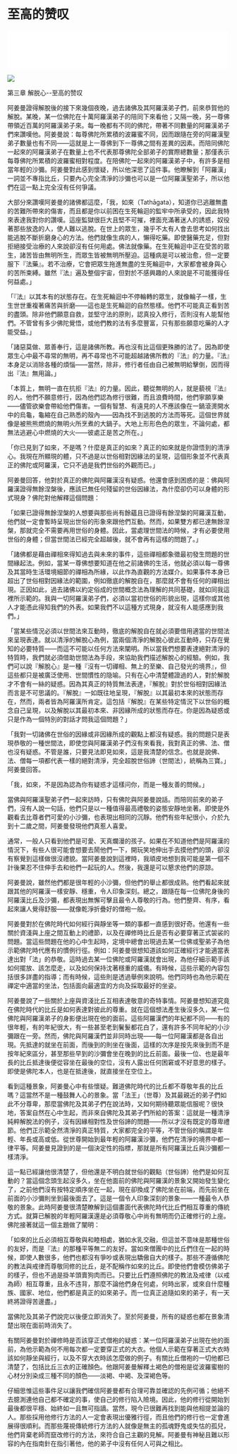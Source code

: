# 至高的赞叹

<iframe frameborder="0" marginwidth="0" marginheight="0" width=500 height=86 src="./mp3/19-0.mp3"></iframe>

![](./img/19-0.webp)

第三章 解脱心--至高的赞叹

阿姜曼證得解脫後的接下來幾個夜晚，過去諸佛及其阿羅漢弟子們，前來恭賀他的解脫。某晚，某一位佛陀在十萬阿羅漢弟子的陪同下來看他；又隔一晚，另一尊佛帶領近百萬的阿羅漢弟子來。每一晚都有不同的佛陀，帶著不同數量的阿羅漢弟子們來讚嘆他。阿姜曼說：每尊佛陀所累積的波羅蜜不同，因而跟隨在旁的阿羅漢聖弟子數量也有不同——這就是上一尊佛到下一尊佛之間有差異的因素。而陪同佛陀一起來的阿羅漢弟子在數量上也不代表那尊佛陀全部弟子的實際總數量；那僅表示每尊佛陀所累積的波羅蜜相對程度。在陪佛陀一起來的阿羅漢弟子中，有許多是相當年輕的沙彌。阿姜曼對此感到懷疑，所以他深思了這件事。他瞭解到「阿羅漢」一詞並不專指比丘，只要內心完全清淨的沙彌也可以是一位阿羅漢聖弟子，所以他們在這一點上完全沒有任何爭議。

大部分來讚嘆阿姜曼的諸佛都這麼，「我，如來（Tathāgata），知道你已逃離無盡的苦難所帶來的傷害，而且都是你以前困在生死輪迴的監牢中所承受的，因此我特來表達我對你的讚嘆。這座監獄很巨大且堅不可摧，裡面充滿著迷人的誘惑，奴役著那些放逸的人，使人難以逃脫。在世上的眾生，幾乎不太有人會去思考如何找出能逃脫不斷折磨身心的方法。他們就像生病的人，懶得吃藥。即使醫藥充足，但對拒絕接受治療的人來說卻沒有任何用處。佛法就像藥。在生死輪迴中正在受苦的眾生，諸苦皆由無明所生，而眾生皆被無明所壓迫。這種病是可以被治愈，但一定要服下『法藥』。若不治療，它會把眾生拖進無盡的生死輪迴中，大家都會被身與心的苦所束縛。雖然『法』遍及整個宇宙，但對於不感興趣的人來說是不可能獲得任何益處。」

「『法』以其本有的狀態存在。在生死輪迴中不停輪轉的眾生，就像輪子一樣，生生世世重複著痛苦與折磨——這也是生死輪迴的自然態樣。他們不可能真正看到苦的盡頭。除非他們願意自救，並堅守法的原則，認真投入修行，否則沒有人能幫他們。不管曾有多少佛陀覺悟，或他們教的法有多麼豐富，只有那些願意吃藥的人才能受益。」

「諸惡莫做、眾善奉行，這是諸佛所教。再也沒有比這個更殊勝的法了。因為即使眾生心中最不尋常的無明，再不尋常也不可能超越諸佛所教的『法』的力量。『法』本身足以消除各種的煩惱——當然，除非，修行者任由自己被無明給擊倒，因而得出『法』無用論。」

「本質上，無明一直在抗拒『法』的力量。因此，聽從無明的人，就是藐視『法』的人。他們不願意修行，因為他們認為修行很難，而且浪費時間，他們寧願享樂——儘管欲樂會帶給他們傷害。一個有智慧、有遠見的人不應該像在一鍋滾燙開水中的烏龜，龜縮在自己熟悉的殼內——因為找不到逃脫的方法而等死。這個世界就像是被熊熊燃燒的無明火所烹煮的大鍋子。大地上形形色色的眾生，不論何處，都無法逃避心中燃燒的大火——彼處正是苦之所在。」

「你已見到了如來，不是嗎？什麼是真正的如來？真正的如來就是你證悟到的清淨心。我現在所顯現的體，只不過是以世俗相對因緣法的呈現，這個形象並不代表真正的佛陀或阿羅漢，它只不過是我們世俗的外觀而已。」

阿姜曼回答，他對於真正的佛陀與阿羅漢沒有疑惑。他還會感到困惑的是：佛與阿羅漢證得無餘涅槃後，應該已無任何殘留的世俗因緣法，為什麼卻仍可以身體的形式現身？佛陀對他解釋這個問題：

「如果已證得無餘涅槃的人想要與那些尚有餘蘊且已證得有餘涅槃的阿羅漢互動，他們就一定會暫時呈現出世俗的形象來跟他們互動。然而，如果雙方都已達無餘涅槃，那就完全不需要再用世俗的身體。因此，當處理世間法的時候，才有必要使用世俗的身體；但當世間法已經完全超越後，就不會再有這樣的問題了。」

「諸佛都是藉由禪相來得知過去與未來的事件，這些禪相都象徵最初發生問題的世間緣起法。例如，當某一尊佛想要知道在他之前諸佛的生活，他就必須以每一尊佛及其當時生活環境細節的禪相為所緣，以此作為直觀的方法媒介。如果事件本身已超出了世俗相對因緣法的範圍，例如徹底的解脫自在，那麼就不會有任何的禪相出現。正因如此，過去諸佛以約定俗成的世間概念法為理解的共同基礎，就如同我這裡所示範的。我與一切阿羅漢弟子們，必須以當初世俗的形貌出現，這樣你或其他人才能憑此得知我們的外表。如果我們不以這種方式現身，就沒有人能感應到我們。」

「當某些情況必須以世間法來互動時，徹底的解脫自在就必須要借用適當的世間法來呈現表達。就以清淨的解脫心為例，當兩個清淨的解脫心彼此互動時，只存在覺知的必要特質——而這不可能以任何方法來闡明。所以當我們想要表達絕對清淨的特質時，我們就必須借助世間法為手段，來協助我們描述解脫心的經驗。例如，我們可以說『解脫心』是一種『沒有一切禪相、無上的至樂、自己發光的境界』，但這些都只是被廣泛使用、世間慣性的隐喻。只有在心中清楚體證過的人，對於解脫才不會有一絲的疑惑。因為其真正的特質無法表達，『解脫』對於世俗相對因緣法而言是不可思議的。『解脫』一如既往地呈現，『解脫』以其最初本來的狀態而存在，然而，兩者皆為阿羅漢所肯定。這包括『解脫』在某些特定情況下以世俗的概念自己呈現，以及解脫以其最初本來、非因緣所成的狀態而存在。你是因為疑惑或只是作為一個特別的對話才問我這個問題？」

「我對一切諸佛在世俗的因緣或非因緣所成的觀點上都沒有疑惑。我的問題只是表現恭敬的一種世間法，即使您與阿羅漢弟子們沒有來看我，我對真正的佛、法、僧也沒有疑惑。不管是誰，只要見法即見如來，這是我清楚的信念。也就是說佛、法、僧每一項都代表一樣的絕對清淨，完全超脫世俗諦（世間法），統稱為三寶。」阿姜曼回答。

「我，如來，不是因為認為你有疑惑才這樣问你，而是一種友善的問候。」

當佛與阿羅漢聖弟子們一起來訪時，只有佛陀與阿姜曼說話。而陪同前來的弟子們，沒有人說一句話，他們只是以一種值得最高禮敬的姿態安靜地坐著。即使是外觀看去比尊者們可愛的小沙彌，也表現出相同的沉靜。他們有些年紀很小，介於九到十二歲之間，阿姜曼發現他們真惹人喜愛。

通常，一般人只看到他們是可愛、天真爛漫的孩子。如果在不知道他們是阿羅漢的情況下，有些人很可能會想要去鬧他們一下，開玩笑地伸出手去摸他們的頭，卻沒有察覺到這樣做很沒禮貌。當阿姜曼說到這裡時，我頑皮地想到我可能是第一個不計後果忍不住伸手去和他們一起玩的人。然後，我還是可以懇求他們的原諒。

阿姜曼說，雖然他們都是很年輕的小沙彌，但他們的舉止都很成熟。他們看起來就跟其他的阿羅漢一樣安靜、穩重，令人印象深刻。總之，跟隨在每一位佛陀身後的阿羅漢比丘及沙彌，都表現出無懈可擊且最令人尊敬的行為。他們整齊、有序，看起來讓人覺得舒服——就像乾淨折疊好的僧袍一般。

阿姜曼對於在佛陀時代如何經行與靜坐等一類的事都一直感到很好奇。他還有一些關於資淺與上座之間互動上的禮節，以及在禪修時比丘是否有必要穿著正式袈裟的問題。當這些問題在他的心中生起時，定境中總會出現過去某一位佛或聖弟子為他示範佛陀時代應有的慣例行徑。例如：阿姜曼很想知道該如何正確經行才能適當表達出對「法」的恭敬。這時過去某一位佛陀或阿羅漢就會出現，為他仔細示範手該如何擺放、該怎麼走，以及如何保持沈著穩重的威儀。有時候，這些示範的內容包括很多詳盡的指導；而有時候，這些則是透過舉例來說明。他們同時也為他示範在禪定中適當的坐法，包括面向最適宜的方向及採取最好的坐姿。

阿姜曼說了一些關於上座與資淺比丘互相表達敬意的奇特事情。阿姜曼想知道究竟在佛陀時代的比丘是如何表達對彼此的尊重。就在這個想法產生後沒多久，某一位佛陀與阿羅漢弟子的身影便出現在他的面前。這些阿羅漢們的年紀都不同——有的很年輕，有的年紀很大，有一些甚至老到鬢髮都花白了，還有許多不同年紀的小沙彌跟在一旁。然而，佛陀與阿羅漢們並非同時出現——每一位阿羅漢都是各自出現。先抵達的就坐在前面，而後到的則坐在後面，這樣的次序是按先來後到而不是按年紀來區分，甚至那些早到的沙彌會坐在晚到的比丘前面。最後一位、也是最年長的比丘抵達後便從容坐在最後的空位，沒有人露出任何困窘或不好意思的樣子。即使是佛陀本人，也是在抵達後，就直接坐在空位上。

看到這種景象，阿姜曼心中有些懷疑。難道佛陀時代的比丘都不尊敬年長的比丘嗎？這當然不是一種鼓舞人心的景象。當「法王」（世尊）及其最親近的弟子們如此不分尊卑，那麼當佛陀及其弟子們在說法時，又如何期待聽眾能信服呢？很快地，答案自然在心中生起，而非來自佛陀及其弟子們所給的答案：這就是一種清淨純粹解脫法的例子，沒有因緣相對性及世俗諦的問題——所以才沒有既定的尊卑禮節。他們正示範全然清淨的真正特質，大家都完全的平等，不管世俗的稱謂是年輕、年長或高或低。從世尊開始到最年輕的阿羅漢沙彌，他們在清淨的境界中都一律平等。阿姜曼見證到的是一個決定性的指標，那就是所有阿羅漢比丘與沙彌都一樣清淨。

這一點已經讓他很清楚了，但他還是不明白就世俗的觀點（世俗諦）他們是如何互動的？當這個念頭生起沒多久，坐在他面前的佛陀與阿羅漢的景象又開始發生變化了，之前他們沒有按特定順序坐在一起，現在卻換成了佛陀坐在前端，而先前坐在前面的小沙彌則坐到最後面去了。這是一個令人印象深刻的景象——一種最令人恭敬的景象。此時阿姜曼很清楚瞭解到這個畫面代表佛陀時代比丘們相互尊重的傳統方式。就算已解脫的年輕阿羅漢還是必須尊敬心中尚有無明而仍正確修行的上座。佛陀接著就這一個主題做了闡明：

「如來的比丘必須相互尊敬與和睦相處，猶如水乳交融，但這並不意味是那種世俗的友好，而是『法』的那種平等無二的友好。當如來僧團中的比丘們住在一起的時候，即使人數很多，他們也都沒有爭吵或表現出驕傲自大的樣子。那些不遵循佛陀的教法與戒律而尊敬同修的比丘，是不配稱作如來的比丘。即使他們會模仿佛弟子的樣子，但也不過是掛羊頭賣狗肉而已。只要比丘們遵照佛陀的教法及戒律（以戒為師）相互尊重，且永不违背，那麼不論他們身在何處，何時出家，或來自什麼種族、國家、地位，他們都是真正的如來弟子。而一位真正追隨如來的弟子，有一天終將證得苦邊盡。」

當佛陀及其弟子們說完以後便立即消失了。至於阿姜曼，所有的疑惑也都在景象清楚出現在面前時消失了。

有關阿姜曼對於禪修時是否該穿正式僧袍的疑惑：某一位阿羅漢弟子出現在他的面前，為他示範為何不用每次都一定要穿正式的大衣。他個人示範在穿著正式大衣時該如何靜坐與經行，以及不穿大衣時該怎麼做的例子。有關比丘僧袍的一切他都已清楚了，包括比丘三衣的正確顏色。他跟阿姜曼解釋土褐色的僧袍是從波羅蜜樹的心材分別染成三種不同的顏色——淡褐、中褐、及深褐色等。

仔細思惟這些事件足以讓我們確信阿姜曼都有合理可靠並確認的先例可循；他絕不去臆測連他自己都不確定的事，使自己的修行陷入險境。因此，他的修行從開始到最後都很平穩、始終如一且無可指謫。當然，現今已很難再找到能與他相提並論的人。那些採用他修行方法的人一定會表現出優雅行徑，而且他們的修行也一定會進展得很順利。而那些蔑視傳統修行方法的人就像是無主的孤魂野鬼或失怙的孤兒，他們背棄老師而竄改修行的方法，來符合自己主觀的見解。阿姜曼有神秘且難以形容的內在指南針在指引著他，他的弟子中沒有任何人可與之相比。

